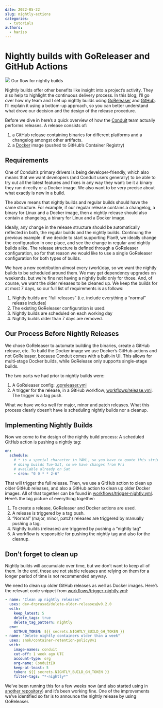 ```yaml
---
date: 2022-05-22
slug: nightly-actions
categories:
  - tutorials
authors:
  - hariso
---
```


# Nightly builds with GoReleaser and GitHub Actions

![](https://miro.medium.com/v2/resize:fit:4800/format:webp/1*MKGwITFSobVveZhnemzKcA.png)
Our flow for nightly builds

<!-- more -->

Nightly builds offer other benefits like insight into a project’s activity. They also help to highlight the continuous delivery process. In this blog, I’ll go over how my team and I set up nightly builds using [GoReleaser](https://goreleaser.com) and [GitHub](https://github.com). I’ll explain it using a bottom-up approach, so you can better understand what drove our decision and the design of the release procedure.

Before we dive in here’s a quick overview of how the [Conduit](https://github.com/ConduitIO/conduit) team actually performs releases. A release consists of:

1. a GitHub release containing binaries for different platforms and a changelog amongst other artifacts.
1. a [Docker](https://www.docker.com) image (pushed to GitHub’s Container Registry)

## Requirements

One of Conduit’s primary drivers is being developer-friendly, which also means that we want developers (and Conduit users generally) to be able to try out all the latest features and fixes in any way they want: be it a binary they run directly or a Docker image. We also want to be very precise about what exactly is new in a build.

The above means that nightly builds and regular builds should have the same structure. For example, if our regular release contains a changelog, a binary for Linux and a Docker image, then a nightly release should also contain a changelog, a binary for Linux and a Docker image.

Ideally, any change in the release structure should be automatically reflected in both, the regular builds and the nightly builds. Continuing the previous example: if we decide to start supporting Plan9, we ideally change the configuration in one place, and see the change in regular and nightly builds alike. The release structure is defined through a GoReleaser configuration, so for that reason we would like to use a single GoReleaser configuration for both types of builds.

We have a new contribution almost every (work)day, so we want the nightly builds to be scheduled around them. We may get dependency upgrades on weekends, but we’re fine not having a nightly build only for those. And, of course, we want the older releases to be cleaned up. We keep the builds for at most 7 days, so our full list of requirements is as follows:

1. Nightly builds are “full releases” (i.e. include everything a “normal” release includes)
1. The existing GoReleaser configuration is used.
1. Nightly builds are scheduled on each working day
1. Nightly builds older than 7 days are removed.

## Our Process Before Nightly Releases

We chose GoReleaser to automate building the binaries, create a GitHub release, etc. To build the Docker image we use Docker’s GitHub actions and not GoReleaser, because Conduit comes with a built-in UI. This allows for multi-stage Docker builds, while GoRelease only supports single-stage builds.

The two parts we had prior to nightly builds were:

1. A GoReleaser config: [.goreleaser.yml](https://github.com/ConduitIO/conduit/blob/main/.goreleaser.yml)
1. A trigger for the release, in a GitHub workflow, [workflows/release.yml](https://github.com/ConduitIO/conduit/blob/main/.github/workflows/release.yml#L3-L6). The trigger is a tag push.

What we have works well for major, minor and patch releases. What this process clearly doesn’t have is scheduling nightly builds nor a cleanup.

## Implementing Nightly Builds

Now we come to the design of the nightly build process: A scheduled GitHub action is pushing a nightly tag:

```yaml
on:
  schedule:
    # * is a special character in YAML, so you have to quote this string
    # doing builds Tue-Sat, so we have changes from Fri
    # available already on Sat
    - cron: "0 0 * * 2-6"
```

That will trigger the full release. Then, we use a GitHub action to clean up older GitHub releases, and also a GitHub action to clean up older Docker images. All of that together can be found in [workflows/trigger-nightly.yml](https://github.com/ConduitIO/conduit/blob/main/.github/workflows/trigger-nightly.yml). Here’s the big picture of everything together:

1. To create a release, GoReleaser and Docker actions are used.
1. A release is triggered by a tag push.
1. “Normal” (major, minor, patch) releases are triggered by manually pushing a tag.
1. Nightly builds (releases) are triggered by pushing a “nightly tag”
1. A workflow is responsible for pushing the nightly tag and also for the cleanup.

## Don’t forget to clean up

Nightly builds will accumulate over time, but we don’t want to keep all of them. In the end, those are not stable releases and relying on them for a longer period of time is not recommended anyway.

We need to clean up older GitHub releases as well as Docker images. Here’s the relevant code snippet from [workflows/trigger-nightly.yml](https://github.com/ConduitIO/conduit/blob/main/.github/workflows/trigger-nightly.yml):

```yaml
- name: "Clean up nightly releases"
  uses: dev-drprasad/delete-older-releases@v0.2.0
  with:
    keep_latest: 5
    delete_tags: true
    delete_tag_pattern: nightly
  env:
    GITHUB_TOKEN: ${{ secrets.NIGHTLY_BUILD_GH_TOKEN }}
- name: "Delete nightly containers older than a week"
  uses: snok/container-retention-policy@v1
  with:
    image-names: conduit
    cut-off: 1 week ago UTC
    account-type: org
    org-name: ConduitIO
    keep-at-least: 5
    token: ${{ secrets.NIGHTLY_BUILD_GH_TOKEN }}
    filter-tags: "*-nightly*"
```

We’ve been running this for a few weeks now (and also started using in [another repository](https://github.com/meroxa/cli)) and it’s been working fine. One of the improvements we’ve identified so far is to announce the nightly release by using GoReleaser.
